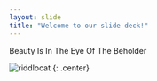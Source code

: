 ```yaml
---
layout: slide
title: "Welcome to our slide deck!"
---
```


Beauty Is In The Eye Of The Beholder

![riddlocat](https://octodex.github.com/images/riddlocat.png)
{: .center}
